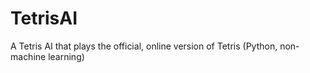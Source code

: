 # TetrisAI
A Tetris AI that plays the official, online version of Tetris (Python, non-machine learning)
